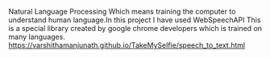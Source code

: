 Natural Language Processing Which means training the computer to understand human language.In this project I have used WebSpeechAPI This is a special library created by google chrome developers which is trained on many languages. 
https://varshithamanjunath.github.io/TakeMySelfie/speech_to_text.html
